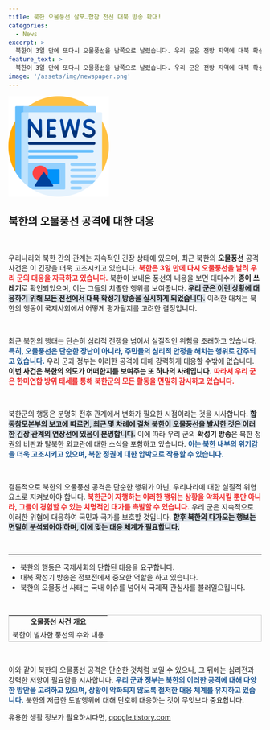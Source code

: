 ```yaml
---
title: 북한 오물풍선 살포…합참 전선 대북 방송 확대!
categories:
  - News
excerpt: >
  북한이 3일 만에 또다시 오물풍선을 남쪽으로 날렸습니다. 우리 군은 전방 지역에 대북 확성기 방송을 확대하며 강력히 대응 중입니다. 오물풍선 낙하물로 혼잡한 골목길, 북한의 치졸한 행위에 대한 비판이 이어지고 있습니다. 긴장 고조 속에서, 어떤 대책이 마련될까요? 클릭해 자세한 내용을 확인하세요!
feature_text: >
  북한이 3일 만에 또다시 오물풍선을 남쪽으로 날렸습니다. 우리 군은 전방 지역에 대북 확성기 방송을 확대하며 강력히 대응 중입니다. 오물풍선 낙하물로 혼잡한 골목길, 북한의 치졸한 행위에 대한 비판이 이어지고 있습니다. 긴장 고조 속에서, 어떤 대책이 마련될까요? 클릭해 자세한 내용을 확인하세요!
image: '/assets/img/newspaper.png'
---
```


<p><img src="/assets/img/newspaper.png" alt="kimp 속보" /></p>

<h2 data-ke-size="size26">북한의 오물풍선 공격에 대한 대응</h2>

<p data-ke-size="size16">&nbsp;</p>

<p>우리나라와 북한 간의 관계는 지속적인 긴장 상태에 있으며, 최근 북한의 <b>오물풍선</b> 공격 사건은 이 긴장을 더욱 고조시키고 있습니다. <b><span style="color: #ee2323;">북한은 3일 만에 다시 오물풍선을 날려 우리 군의 대응을 자극하고 있습니다.</span></b> 북한이 보내온 풍선의 내용을 보면 대다수가 <b>종이 쓰레기</b>로 확인되었으며, 이는 그들의 치졸한 행위를 보여줍니다. <b><span style="background-color: #21538527;">우리 군은 이런 상황에 대응하기 위해 모든 전선에서 대북 확성기 방송을 실시하게 되었습니다.</span></b> 이러한 대처는 북한의 행동이 국제사회에서 어떻게 평가될지를 고려한 결정입니다. </p>

<p data-ke-size="size16">&nbsp;</p>

<p>최근 북한의 행태는 단순히 심리적 전쟁을 넘어서 실질적인 위험을 초래하고 있습니다. <b><span style="color: #1a5490;">특히, 오물풍선은 단순한 장난이 아니라, 주민들의 심리적 안정을 해치는 행위로 간주되고 있습니다.</span></b> 우리 군과 정부는 이러한 공격에 대해 강력하게 대응할 수밖에 없습니다. <b>이번 사건은 북한의 의도가 어떠한지를 보여주는 또 하나의 사례입니다.</b> <b><span style="color: #ee2323;">따라서 우리 군은 한미연합 방위 태세를 통해 북한군의 모든 활동을 면밀히 감시하고 있습니다.</span></b> </p>

<p data-ke-size="size16">&nbsp;</p>

<p>북한군의 행동은 분명히 전후 관계에서 변화가 필요한 시점이라는 것을 시사합니다. <b><span style="background-color: #21538527;">합동참모본부의 보고에 따르면, 최근 몇 차례에 걸쳐 북한이 오물풍선을 발사한 것은 이러한 긴장 관계의 연장선에 있음이 분명합니다.</span></b> 이에 따라 우리 군의 <b>확성기 방송</b>은 북한 정권의 비판과 탈북한 외교관에 대한 소식을 포함하고 있습니다. <b><span style="color: #1a5490;">이는 북한 내부의 위기감을 더욱 고조시키고 있으며, 북한 정권에 대한 압박으로 작용할 수 있습니다.</span></b> </p>

<p data-ke-size="size16">&nbsp;</p>

<p>결론적으로 북한의 오물풍선 공격은 단순한 행위가 아닌, 우리나라에 대한 실질적 위협 요소로 지켜보아야 합니다. <b><span style="color: #ee2323;">북한군이 자행하는 이러한 행위는 상황을 악화시킬 뿐만 아니라, 그들이 경험할 수 있는 치명적인 대가를 촉발할 수 있습니다.</span></b> 우리 군은 지속적으로 이러한 위협에 대응하여 국민과 국가를 보호할 것입니다. <b><span style="background-color: #21538527;">향후 북한의 다가오는 행보는 면밀히 분석되어야 하며, 이에 맞는 대응 체계가 필요합니다.</span></b> </p>

<p data-ke-size="size16">&nbsp;</p>

<hr>

<ul>
    <li>북한의 행동은 국제사회의 단합된 대응을 요구합니다.</li>
    <li>대북 확성기 방송은 정보전에서 중요한 역할을 하고 있습니다.</li>
    <li>북한의 오물풍선 사태는 국내 이슈를 넘어서 국제적 관심사를 불러일으킵니다.</li>
</ul>

<p data-ke-size="size16">&nbsp;</p>

<table style="width: 100%; border: 1px solid #cccccc;">
    <tr>
        <td style="text-align: center; height: 17px;"><b>오물풍선 사건 개요</b></td>
    </tr>
    <tr>
        <td style="text-align: center; height: 17px;">북한이 발사한 풍선의 수와 내용</td>
    </tr>
</table>

<p data-ke-size="size16">&nbsp;</p>

<p data-ke-size="size16">이와 같이 북한의 오물풍선 공격은 단순한 것처럼 보일 수 있으나, 그 뒤에는 심리전과 강력한 저항이 필요함을 시사합니다. <b><span style="color: #1a5490;">우리 군과 정부는 북한의 이러한 공격에 대해 다양한 방안을 고려하고 있으며, 상황이 악화되지 않도록 철저한 대응 체계를 유지하고 있습니다.</span></b> 북한의 저급한 도발행위에 대해 단호히 대응하는 것이 무엇보다 중요합니다.  </p>
유용한 생활 정보가 필요하시다면, <a href="https://qoogle.tistory.com" rel="dofollow">qoogle.tistory.com</a>


